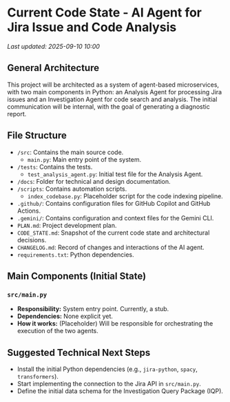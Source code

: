 # Current Code State - AI Agent for Jira Issue and Code Analysis

*Last updated: 2025-09-10 10:00*

## General Architecture

This project will be architected as a system of agent-based microservices, with two main components in Python: an Analysis Agent for processing Jira issues and an Investigation Agent for code search and analysis. The initial communication will be internal, with the goal of generating a diagnostic report.

## File Structure

-   `/src`: Contains the main source code.
    -   `main.py`: Main entry point of the system.
-   `/tests`: Contains the tests.
    -   `test_analysis_agent.py`: Initial test file for the Analysis Agent.
-   `/docs`: Folder for technical and design documentation.
-   `/scripts`: Contains automation scripts.
    -   `index_codebase.py`: Placeholder script for the code indexing pipeline.
-   `.github/`: Contains configuration files for GitHub Copilot and GitHub Actions.
-   `.gemini/`: Contains configuration and context files for the Gemini CLI.
-   `PLAN.md`: Project development plan.
-   `CODE_STATE.md`: Snapshot of the current code state and architectural decisions.
-   `CHANGELOG.md`: Record of changes and interactions of the AI agent.
-   `requirements.txt`: Python dependencies.

## Main Components (Initial State)

### `src/main.py`

-   **Responsibility:** System entry point. Currently, a stub.
-   **Dependencies:** None explicit yet.
-   **How it works:** (Placeholder) Will be responsible for orchestrating the execution of the two agents.

## Suggested Technical Next Steps

-   Install the initial Python dependencies (e.g., `jira-python`, `spacy`, `transformers`).
-   Start implementing the connection to the Jira API in `src/main.py`.
-   Define the initial data schema for the Investigation Query Package (IQP).